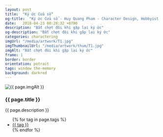 ```yaml
---
layout: post
title:  "Ký ức Cửa sổ"
og-title:  "Ký ức Cửa sổ - Huy Quang Pham - Character Design, Hobbyist Artist"
date:   2018-04-23 00:28:32 +0700
description: "Bất chợt đôi khi gặp lại ký ức"
og-description: "Bất chợt đôi khi gặp lại ký ức"
categories: charactering
imgUrl: "/media/artwork/T1.jpg"
imgThumbnailUrl: "/media/artwork/thum/T1.jpg"
imgAlt: "Bất chợt đôi khi gặp lại ký ức"
frame: 1
border: border
orientation: potrait
tags: window the-memory
background: darkred
---
```

<article class="content">
  <div class="wrapper wrapper-img">
    <img id="c" class="pic {% if page.frame %}{{ "pic-frame" }}{% endif %}" src="{{ page.imgUrl | absolute_url }}" alt="{{ page.imgAlt }}" style="background-color: {{ page.background }}" />
  </div>
  <h3 class="title">{{ page.title }}</h3>
  <p class="des">{{ page.description }}</p>
  <ul class="tags">
    {% for tag in page.tags %}
      <li><a href="#">{{ tag }}</a></li>
    {% endfor %}
  </ul>
</article>
